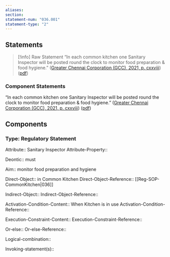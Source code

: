 ```yaml
---
aliases: 
section: 
statement-num: "036.001"
statement-type: "2"
---
```

## Statements 
> [!info] Raw Statement
> “In each common kitchen one Sanitary Inspector will be posted round the clock to monitor food preparation & food hygiene.” ([Greater Chennai Corporation (GCC), 2021, p. cxxviii](zotero://select/library/items/AZZSXLC8)) ([pdf](zotero://open-pdf/library/items/ZWDYK52D?page=128&annotation=Y3XBUTZN)) 
> 

### Component Statements
“In each common kitchen one Sanitary Inspector will be posted round the clock to monitor food preparation & food hygiene.” ([Greater Chennai Corporation (GCC), 2021, p. cxxviii](zotero://select/library/items/AZZSXLC8)) ([pdf](zotero://open-pdf/library/items/ZWDYK52D?page=128&annotation=Y3XBUTZN)) 
## Components
### Type: Regulatory Statement
Attribute:: Sanitary Inspector
Attribute-Property::

Deontic:: must

Aim:: monitor food preparation and hygiene

Direct-Object:: in Common Kitchen
Direct-Object-Reference::  [[Reg-SOP-CommonKitchen|036]]

Indirect-Object::
Indirect-Object-Reference:: 

Activation-Condition-Content:: When Kitchen is in use
Activation-Condition-Reference:: 

Execution-Constraint-Content::
Execution-Constraint-Reference:: 

Or-else::
Or-else-Reference:: 

Logical-combination::

Invoking-statement(s)::